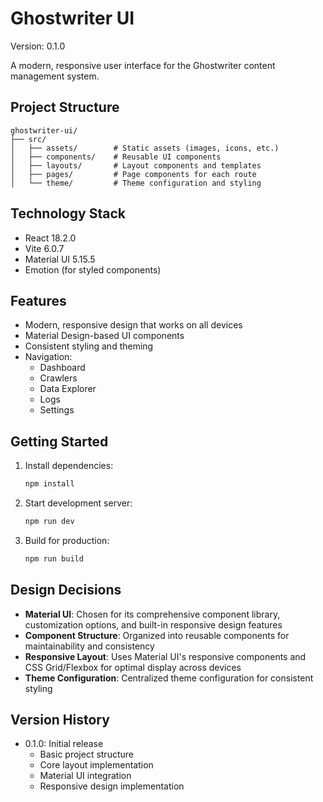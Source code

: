 # Ghostwriter UI

Version: 0.1.0

A modern, responsive user interface for the Ghostwriter content management system.

## Project Structure

```
ghostwriter-ui/
├── src/
│   ├── assets/        # Static assets (images, icons, etc.)
│   ├── components/    # Reusable UI components
│   ├── layouts/       # Layout components and templates
│   ├── pages/         # Page components for each route
│   └── theme/         # Theme configuration and styling
```

## Technology Stack

- React 18.2.0
- Vite 6.0.7
- Material UI 5.15.5
- Emotion (for styled components)

## Features

- Modern, responsive design that works on all devices
- Material Design-based UI components
- Consistent styling and theming
- Navigation:
  - Dashboard
  - Crawlers
  - Data Explorer
  - Logs
  - Settings

## Getting Started

1. Install dependencies:
   ```bash
   npm install
   ```

2. Start development server:
   ```bash
   npm run dev
   ```

3. Build for production:
   ```bash
   npm run build
   ```

## Design Decisions

- **Material UI**: Chosen for its comprehensive component library, customization options, and built-in responsive design features
- **Component Structure**: Organized into reusable components for maintainability and consistency
- **Responsive Layout**: Uses Material UI's responsive components and CSS Grid/Flexbox for optimal display across devices
- **Theme Configuration**: Centralized theme configuration for consistent styling

## Version History

- 0.1.0: Initial release
  - Basic project structure
  - Core layout implementation
  - Material UI integration
  - Responsive design implementation 